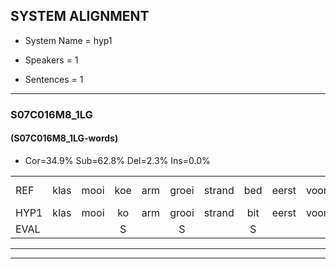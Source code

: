 
## SYSTEM ALIGNMENT

- System Name = hyp1

- Speakers = 1

- Sentences = 1

---

### S07C016M8_1LG

#### (S07C016M8_1LG-words)

- Cor=34.9%	Sub=62.8%	Del=2.3%	Ins=0.0%

|  |  |  |  |  |  |  |  |  |  |  |  |  |  |  |  |  |  |  |  |  |  |  |  |  |  |  |  |  |  |  |  |  |  |  |  |  |  |  |  |  |  |  |  |
|:--- |:---:|:---:|:---:|:---:|:---:|:---:|:---:|:---:|:---:|:---:|:---:|:---:|:---:|:---:|:---:|:---:|:---:|:---:|:---:|:---:|:---:|:---:|:---:|:---:|:---:|:---:|:---:|:---:|:---:|:---:|:---:|:---:|:---:|:---:|:---:|:---:|:---:|:---:|:---:|:---:|:---:|:---:|:---:|
| REF | klas | mooi | koe | arm | groei | strand | bed | eerst | voor | draai | sjaal | sjaal | herfst | herfst | duur*(deur) | straat | leeuw | clown | clown | hoek | krant | hout*(hoed) | vriend | gauw | chips | groen | feest | reis | jas | huis | paard | vijf | muts | nieuw | kind | bang | oog | zacht | schoen | plas | neus | knoop | plank*(plaat) |
| HYP1 | klas | mooi | ko | arm | grooi | strand | bit | eerst | voor | de | rai | sal | herft | erfst | der | straat |  | l | u | hook | krant | hoet | glon | gam | scheep | vroen | feest | reys | jas | huis | baart | vijf | nut | neel | kind | ban | oor | zegt | schoen | plas | nus | inop | lut |
| EVAL |  |  | S |  | S |  | S |  |  | S | S | S | S | S | S |  | D | S | S | S |  | S | S | S | S | S |  | S |  |  | S |  | S | S |  | S | S | S |  |  | S | S | S |
---

---
